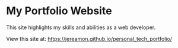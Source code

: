 # My Portfolio Website
This site highlights my skills and abilities as a web developer.

View this site at:
https://jereamon.github.io/personal_tech_portfolio/

